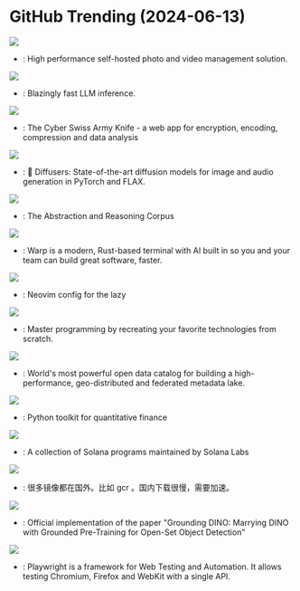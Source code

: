 # GitHub Trending (2024-06-13)

![](https://img.shields.io/badge/TypeScript-New%20298-green?style=flat-square&logo=appveyor)
- [](https://github.comundefined): High performance self-hosted photo and video management solution.

![](https://img.shields.io/badge/Rust-New%20182-green?style=flat-square&logo=appveyor)
- [](https://github.comundefined): Blazingly fast LLM inference.

![](https://img.shields.io/badge/JavaScript-New%2019-green?style=flat-square&logo=appveyor)
- [](https://github.comundefined): The Cyber Swiss Army Knife - a web app for encryption, encoding, compression and data analysis

![](https://img.shields.io/badge/Python-New%2039-green?style=flat-square&logo=appveyor)
- [](https://github.comundefined): 🤗 Diffusers: State-of-the-art diffusion models for image and audio generation in PyTorch and FLAX.

![](https://img.shields.io/badge/JavaScript-New%2049-green?style=flat-square&logo=appveyor)
- [](https://github.comundefined): The Abstraction and Reasoning Corpus

![](https://img.shields.io/badge/none-New%2075-green?style=flat-square&logo=appveyor)
- [](https://github.comundefined): Warp is a modern, Rust-based terminal with AI built in so you and your team can build great software, faster.

![](https://img.shields.io/badge/Lua-New%20161-green?style=flat-square&logo=appveyor)
- [](https://github.comundefined): Neovim config for the lazy

![](https://img.shields.io/badge/none-New%20520-green?style=flat-square&logo=appveyor)
- [](https://github.comundefined): Master programming by recreating your favorite technologies from scratch.

![](https://img.shields.io/badge/Java-New%2011-green?style=flat-square&logo=appveyor)
- [](https://github.comundefined): World's most powerful open data catalog for building a high-performance, geo-distributed and federated metadata lake.

![](https://img.shields.io/badge/Jupyter%20Notebook-New%2029-green?style=flat-square&logo=appveyor)
- [](https://github.comundefined): Python toolkit for quantitative finance

![](https://img.shields.io/badge/Rust-New%209-green?style=flat-square&logo=appveyor)
- [](https://github.comundefined): A collection of Solana programs maintained by Solana Labs

![](https://img.shields.io/badge/Shell-New%20335-green?style=flat-square&logo=appveyor)
- [](https://github.comundefined): 很多镜像都在国外。比如 gcr 。国内下载很慢，需要加速。

![](https://img.shields.io/badge/Python-New%2011-green?style=flat-square&logo=appveyor)
- [](https://github.comundefined): Official implementation of the paper "Grounding DINO: Marrying DINO with Grounded Pre-Training for Open-Set Object Detection"

![](https://img.shields.io/badge/TypeScript-New%2039-green?style=flat-square&logo=appveyor)
- [](https://github.comundefined): Playwright is a framework for Web Testing and Automation. It allows testing Chromium, Firefox and WebKit with a single API.

